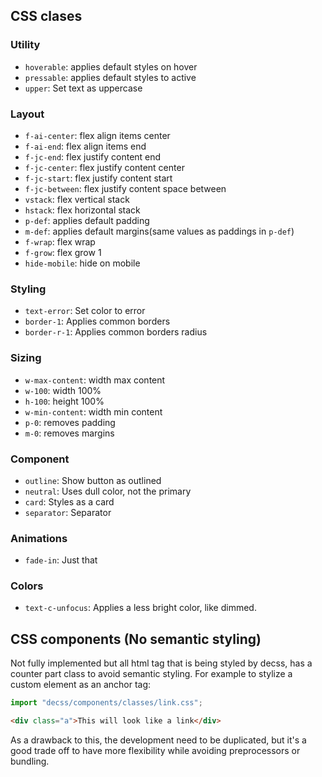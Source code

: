## CSS clases

### Utility

- `hoverable`: applies default styles on hover
- `pressable`: applies default styles to active
- `upper`: Set text as uppercase

### Layout

- `f-ai-center`: flex align items center
- `f-ai-end`: flex align items end
- `f-jc-end`: flex justify content end
- `f-jc-center`: flex justify content center
- `f-jc-start`: flex justify content start
- `f-jc-between`: flex justify content space between
- `vstack`: flex vertical stack
- `hstack`: flex horizontal stack
- `p-def`: applies default padding
- `m-def`: applies default margins(same values as paddings in `p-def`)
- `f-wrap`: flex wrap
- `f-grow`: flex grow 1
- `hide-mobile`: hide on mobile

### Styling

- `text-error`: Set color to error
- `border-1`: Applies common borders
- `border-r-1`: Applies common borders radius

### Sizing

- `w-max-content`: width max content
- `w-100`: width 100%
- `h-100`: height 100%
- `w-min-content`: width min content
- `p-0`: removes padding
- `m-0`: removes margins

### Component

- `outline`: Show button as outlined
- `neutral`: Uses dull color, not the primary
- `card`: Styles as a card
- `separator`: Separator

### Animations

- `fade-in`: Just that

### Colors

- `text-c-unfocus`: Applies a less bright color, like dimmed.

## CSS components (No semantic styling)

Not fully implemented but all html tag that is being styled by decss, has a counter part class to avoid semantic styling.
For example to stylize a custom element as an anchor tag:

```javascript
import "decss/components/classes/link.css";
```

```html
<div class="a">This will look like a link</div>
```

As a drawback to this, the development need to be duplicated, but it's a good trade off to have more flexibility while avoiding preprocessors or bundling.
